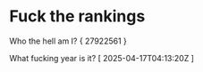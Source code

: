 # Fuck the rankings

Who the hell am I?
{ 27922561 }

What fucking year is it?
[ 2025-04-17T04:13:20Z ]
